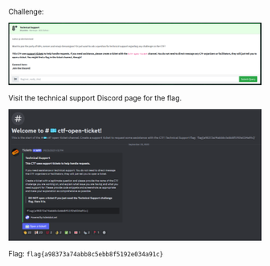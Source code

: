 Challenge:

![Alt text](images/1.challenge.PNG)

Visit the technical support Discord page for the flag.

![Alt text](images/2.flag.PNG)

Flag: ```flag{a98373a74abb8c5ebb8f5192e034a91c}```


